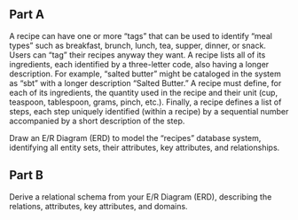 ## Part A

A recipe can have one or more “tags” that can be used to identify “meal types” such as breakfast, brunch, lunch, tea, supper, dinner, or snack.  Users can “tag” their recipes anyway they want.  A recipe lists all of its ingredients, each identified by a three-letter code, also having a longer description.  For example, “salted butter” might be cataloged in the system as “sbt” with a longer description “Salted Butter.” A recipe must define, for each of its ingredients, the quantity used in the recipe and their unit (cup, teaspoon, tablespoon, grams, pinch, etc.). Finally, a recipe defines a list of steps, each step uniquely identified (within a recipe) by a sequential number accompanied by a short description of the step. 

Draw an E/R Diagram (ERD) to model the “recipes” database system, identifying all entity sets, their attributes, key attributes, and relationships.

## Part B

Derive a relational schema from your E/R Diagram (ERD), describing the relations, attributes, key attributes, and domains.